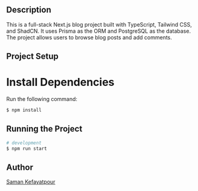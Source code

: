 ## Description
This is a full-stack Next.js blog project built with TypeScript, Tailwind CSS, and ShadCN. It uses Prisma as the ORM and PostgreSQL as the database. The project allows users to browse blog posts and add comments.

## Project Setup

# Install Dependencies
Run the following command:

```bash
$ npm install
```

## Running the Project
```bash
# development
$ npm run start
```
## Author
[Saman Kefayatpour](https://www.linkedin.com/in/samankefayatpour/)

